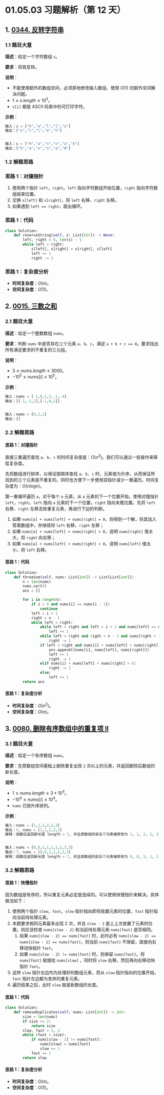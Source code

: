 # 01.05.03 习题解析（第 12 天）

## 1. [0344. 反转字符串](https://leetcode.cn/problems/reverse-string/)

### 1.1 题目大意

**描述**：给定一个字符数组 `s`。

**要求**：将其反转。

**说明**：

- 不能使用额外的数组空间，必须原地修改输入数组、使用 $O(1)$ 的额外空间解决问题。
- $1 \le s.length \le 10^5$。
- `s[i]` 都是 ASCII 码表中的可打印字符。

**示例**：

```Python
输入：s = ["h","e","l","l","o"]
输出：["o","l","l","e","h"]


输入：s = ["H","a","n","n","a","h"]
输出：["h","a","n","n","a","H"]
```

### 1.2 解题思路

### 思路 1：对撞指针

1. 使用两个指针 `left`，`right`。`left` 指向字符数组开始位置，`right` 指向字符数组结束位置。
2. 交换 `s[left]` 和 `s[right]`，将 `left` 右移、`right` 左移。
3. 如果遇到 `left == right`，跳出循环。

### 思路 1：代码

```Python
class Solution:
    def reverseString(self, s: List[str]) -> None:
        left, right = 0, len(s) - 1
        while left < right:
            s[left], s[right] = s[right], s[left]
            left += 1
            right -= 1
```

### 思路 1：复杂度分析

- **时间复杂度**：$O(n)$。
- **空间复杂度**：$O(1)$。

## 2. [0015. 三数之和](https://leetcode.cn/problems/3sum/)

### 2.1 题目大意

**描述**：给定一个整数数组 `nums`。

**要求**：判断 `nums` 中是否存在三个元素 `a`、`b`、`c`，满足 `a + b + c == 0`。要求找出所有满足要求的不重复的三元组。

**说明**：

- $3 \le nums.length \le 3000$。
- $-10^5 \le nums[i] \le 10^5$。

**示例**：

```Python
输入：nums = [-1,0,1,2,-1,-4]
输出：[[-1,-1,2],[-1,0,1]]


输入：nums = [0,1,1]
输出：[]
```

### 2.2 解题思路

#### 思路 1：对撞指针

直接三重遍历查找 `a`、`b`、`c` 的时间复杂度是：$O(n^3)$。我们可以通过一些操作来降低复杂度。

先将数组进行排序，以保证按顺序查找 `a`、`b`、`c` 时，元素值为升序，从而保证所找到的三个元素是不重复的。同时也方便下一步使用双指针减少一重遍历。时间复杂度为：$O(nlogn)$。

第一重循环遍历 `a`，对于每个 `a` 元素，从 `a` 元素的下一个位置开始，使用对撞指针 `left`，`right`。`left` 指向 `a` 元素的下一个位置，`right` 指向末尾位置。先将 `left` 右移、`right` 左移去除重复元素，再进行下边的判断。

1. 如果 `nums[a] + nums[left] + nums[right] = 0`，则得到一个解，将其加入答案数组中，并继续将 `left` 右移，`right` 左移；
2. 如果 `nums[a] + nums[left] + nums[right] > 0`，说明 `nums[right]` 值太大，将 `right` 向左移；
3. 如果 `nums[a] + nums[left] + nums[right] < 0`，说明 `nums[left]` 值太小，将 `left` 右移。

#### 思路 1：代码

```Python
class Solution:
    def threeSum(self, nums: List[int]) -> List[List[int]]:
        n = len(nums)
        nums.sort()
        ans = []

        for i in range(n):
            if i > 0 and nums[i] == nums[i - 1]:
                continue
            left = i + 1
            right = n - 1
            while left < right:
                while left < right and left > i + 1 and nums[left] == nums[left - 1]:
                    left += 1
                while left < right and right < n - 1 and nums[right + 1] == nums[right]:
                    right -= 1
                if left < right and nums[i] + nums[left] + nums[right] == 0:
                    ans.append([nums[i], nums[left], nums[right]])
                    left += 1
                    right -= 1
                elif nums[i] + nums[left] + nums[right] > 0:
                    right -= 1
                else:
                    left += 1
        return ans
```

#### 思路 1：复杂度分析

- **时间复杂度**：$O(n^2)$。
- **空间复杂度**：$O(n)$。

## 3. [0080. 删除有序数组中的重复项 II](https://leetcode.cn/problems/remove-duplicates-from-sorted-array-ii/)

### 3.1 题目大意

**描述**：给定一个有序数组 `nums`。

**要求**：在原数组空间基础上删除重复出现 `2` 次以上的元素，并返回删除后数组的新长度。

**说明**：

- $1 \le nums.length \le 3 * 10^4$。
- $-10^4 \le nums[i] \le 10^4$。
- `nums` 已按升序排列。

**示例**：

```Python
输入：nums = [1,1,1,2,2,3]
输出：5, nums = [1,1,2,2,3]
解释：函数应返回新长度 length = 5, 并且原数组的前五个元素被修改为 1, 1, 2, 2, 3 。 不需要考虑数组中超出新长度后面的元素。


输入：nums = [0,0,1,1,1,1,2,3,3]
输出：7, nums = [0,0,1,1,2,3,3]
解释：函数应返回新长度 length = 7, 并且原数组的前五个元素被修改为 0, 0, 1, 1, 2, 3, 3 。 不需要考虑数组中超出新长度后面的元素。
```

### 3.2 解题思路

#### 思路 1：快慢指针

因为数组是有序的，所以重复元素必定是连续的。可以使用快慢指针来解决。具体做法如下：

1. 使用两个指针 `slow`，`fast`。`slow` 指针指向即将放置元素的位置，`fast` 指针指向当前待处理元素。
2. 本题要求相同元素最多出现 2 次，并且 `slow - 2` 是上上次放置了元素的位置。则应该检查 `nums[slow - 2]` 和当前待处理元素 `nums[fast]` 是否相同。
   1. 如果 `nums[slow - 2] == nums[fast]` 时，此时必有 `nums[slow - 2] == nums[slow - 1] == nums[fast]`，则当前 `nums[fast]` 不保留，直接向右移动快指针 `fast`。
   2. 如果 `nums[slow - 2] != nums[fast]` 时，则保留 `nums[fast]`。将 `nums[fast]` 赋值给 `nums[slow]` ，同时将 `slow` 右移。然后再向右移动快指针 `fast`。
3. 这样 `slow` 指针左边均为处理好的数组元素，而从 `slow` 指针指向的位置开始， `fast` 指针左边都为舍弃的重复元素。
4. 遍历结束之后，此时 `slow` 就是新数组的长度。

#### 思路 1：代码

```Python
class Solution:
    def removeDuplicates(self, nums: List[int]) -> int:
        size = len(nums)
        if size <= 2:
            return size
        slow, fast = 2, 2
        while (fast < size):
            if nums[slow - 2] != nums[fast]:
                nums[slow] = nums[fast]
                slow += 1
            fast += 1
        return slow
```

#### 思路 1：复杂度分析

- **时间复杂度**：$O(n)$。
- **空间复杂度**：$O(1)$。